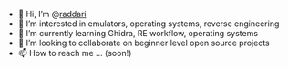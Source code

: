 - 👋 Hi, I’m @[raddari](https://github.com/raddari)
- 👀 I’m interested in emulators, operating systems, reverse engineering
- 🌱 I’m currently learning Ghidra, RE workflow, operating systems
- 💞️ I’m looking to collaborate on beginner level open source projects
- 📫 How to reach me ... (soon!)

<!---
Raddari/Raddari is a ✨ special ✨ repository because its `README.md` (this file) appears on your GitHub profile.
You can click the Preview link to take a look at your changes.
--->
